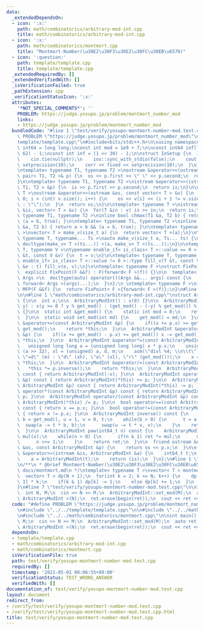 ```yaml
---
data:
  _extendedDependsOn:
  - icon: ':x:'
    path: math/combinatorics/arbitrary-mod-int.cpp
    title: math/combinatorics/arbitrary-mod-int.cpp
  - icon: ':x:'
    path: math/combinatorics/montmort.cpp
    title: "Montmort-Number(\u30E2\u30F3\u30E2\u30FC\u30EB\u6570)"
  - icon: ':question:'
    path: template/template.cpp
    title: template/template.cpp
  _extendedRequiredBy: []
  _extendedVerifiedWith: []
  _isVerificationFailed: true
  _pathExtension: cpp
  _verificationStatusIcon: ':x:'
  attributes:
    '*NOT_SPECIAL_COMMENTS*': ''
    PROBLEM: https://judge.yosupo.jp/problem/montmort_number_mod
    links:
    - https://judge.yosupo.jp/problem/montmort_number_mod
  bundledCode: "#line 1 \"test/verify/yosupo-montmort-number-mod.test.cpp\"\n#define\
    \ PROBLEM \"https://judge.yosupo.jp/problem/montmort_number_mod\"\n\n#line 1 \"\
    template/template.cpp\"\n#include<bits/stdc++.h>\n\nusing namespace std;\n\nusing\
    \ int64 = long long;\nconst int mod = 1e9 + 7;\n\nconst int64 infll = (1LL <<\
    \ 62) - 1;\nconst int inf = (1 << 30) - 1;\n\nstruct IoSetup {\n  IoSetup() {\n\
    \    cin.tie(nullptr);\n    ios::sync_with_stdio(false);\n    cout << fixed <<\
    \ setprecision(10);\n    cerr << fixed << setprecision(10);\n  }\n} iosetup;\n\
    \ntemplate< typename T1, typename T2 >\nostream &operator<<(ostream &os, const\
    \ pair< T1, T2 >& p) {\n  os << p.first << \" \" << p.second;\n  return os;\n\
    }\n\ntemplate< typename T1, typename T2 >\nistream &operator>>(istream &is, pair<\
    \ T1, T2 > &p) {\n  is >> p.first >> p.second;\n  return is;\n}\n\ntemplate< typename\
    \ T >\nostream &operator<<(ostream &os, const vector< T > &v) {\n  for(int i =\
    \ 0; i < (int) v.size(); i++) {\n    os << v[i] << (i + 1 != v.size() ? \" \"\
    \ : \"\");\n  }\n  return os;\n}\n\ntemplate< typename T >\nistream &operator>>(istream\
    \ &is, vector< T > &v) {\n  for(T &in : v) is >> in;\n  return is;\n}\n\ntemplate<\
    \ typename T1, typename T2 >\ninline bool chmax(T1 &a, T2 b) { return a < b &&\
    \ (a = b, true); }\n\ntemplate< typename T1, typename T2 >\ninline bool chmin(T1\
    \ &a, T2 b) { return a > b && (a = b, true); }\n\ntemplate< typename T = int64\
    \ >\nvector< T > make_v(size_t a) {\n  return vector< T >(a);\n}\n\ntemplate<\
    \ typename T, typename... Ts >\nauto make_v(size_t a, Ts... ts) {\n  return vector<\
    \ decltype(make_v< T >(ts...)) >(a, make_v< T >(ts...));\n}\n\ntemplate< typename\
    \ T, typename V >\ntypename enable_if< is_class< T >::value == 0 >::type fill_v(T\
    \ &t, const V &v) {\n  t = v;\n}\n\ntemplate< typename T, typename V >\ntypename\
    \ enable_if< is_class< T >::value != 0 >::type fill_v(T &t, const V &v) {\n  for(auto\
    \ &e : t) fill_v(e, v);\n}\n\ntemplate< typename F >\nstruct FixPoint : F {\n\
    \  explicit FixPoint(F &&f) : F(forward< F >(f)) {}\n\n  template< typename...\
    \ Args >\n  decltype(auto) operator()(Args &&... args) const {\n    return F::operator()(*this,\
    \ forward< Args >(args)...);\n  }\n};\n \ntemplate< typename F >\ninline decltype(auto)\
    \ MFP(F &&f) {\n  return FixPoint< F >{forward< F >(f)};\n}\n#line 4 \"test/verify/yosupo-montmort-number-mod.test.cpp\"\
    \n\n#line 1 \"math/combinatorics/arbitrary-mod-int.cpp\"\nstruct ArbitraryModInt\
    \ {\n\n  int x;\n\n  ArbitraryModInt() : x(0) {}\n\n  ArbitraryModInt(int64_t\
    \ y) : x(y >= 0 ? y % get_mod() : (get_mod() - (-y) % get_mod()) % get_mod())\
    \ {}\n\n  static int &get_mod() {\n    static int mod = 0;\n    return mod;\n\
    \  }\n\n  static void set_mod(int md) {\n    get_mod() = md;\n  }\n\n  ArbitraryModInt\
    \ &operator+=(const ArbitraryModInt &p) {\n    if((x += p.x) >= get_mod()) x -=\
    \ get_mod();\n    return *this;\n  }\n\n  ArbitraryModInt &operator-=(const ArbitraryModInt\
    \ &p) {\n    if((x += get_mod() - p.x) >= get_mod()) x -= get_mod();\n    return\
    \ *this;\n  }\n\n  ArbitraryModInt &operator*=(const ArbitraryModInt &p) {\n \
    \   unsigned long long a = (unsigned long long) x * p.x;\n    unsigned xh = (unsigned)\
    \ (a >> 32), xl = (unsigned) a, d, m;\n    asm(\"divl %4; \\n\\t\" : \"=a\" (d),\
    \ \"=d\" (m) : \"d\" (xh), \"a\" (xl), \"r\" (get_mod()));\n    x = m;\n    return\
    \ *this;\n  }\n\n  ArbitraryModInt &operator/=(const ArbitraryModInt &p) {\n \
    \   *this *= p.inverse();\n    return *this;\n  }\n\n  ArbitraryModInt operator-()\
    \ const { return ArbitraryModInt(-x); }\n\n  ArbitraryModInt operator+(const ArbitraryModInt\
    \ &p) const { return ArbitraryModInt(*this) += p; }\n\n  ArbitraryModInt operator-(const\
    \ ArbitraryModInt &p) const { return ArbitraryModInt(*this) -= p; }\n\n  ArbitraryModInt\
    \ operator*(const ArbitraryModInt &p) const { return ArbitraryModInt(*this) *=\
    \ p; }\n\n  ArbitraryModInt operator/(const ArbitraryModInt &p) const { return\
    \ ArbitraryModInt(*this) /= p; }\n\n  bool operator==(const ArbitraryModInt &p)\
    \ const { return x == p.x; }\n\n  bool operator!=(const ArbitraryModInt &p) const\
    \ { return x != p.x; }\n\n  ArbitraryModInt inverse() const {\n    int a = x,\
    \ b = get_mod(), u = 1, v = 0, t;\n    while(b > 0) {\n      t = a / b;\n    \
    \  swap(a -= t * b, b);\n      swap(u -= t * v, v);\n    }\n    return ArbitraryModInt(u);\n\
    \  }\n\n  ArbitraryModInt pow(int64_t n) const {\n    ArbitraryModInt ret(1),\
    \ mul(x);\n    while(n > 0) {\n      if(n & 1) ret *= mul;\n      mul *= mul;\n\
    \      n >>= 1;\n    }\n    return ret;\n  }\n\n  friend ostream &operator<<(ostream\
    \ &os, const ArbitraryModInt &p) {\n    return os << p.x;\n  }\n\n  friend istream\
    \ &operator>>(istream &is, ArbitraryModInt &a) {\n    int64_t t;\n    is >> t;\n\
    \    a = ArbitraryModInt(t);\n    return (is);\n  }\n};\n#line 1 \"math/combinatorics/montmort.cpp\"\
    \n/**\n * @brief Montmort-Number(\u30E2\u30F3\u30E2\u30FC\u30EB\u6570)\n * @docs\
    \ docs/montmort.md\n */\ntemplate< typename T >\nvector< T > montmort(int N) {\n\
    \  vector< T > dp(N + 1);\n  for(int k = 2; k <= N; k++) {\n    dp[k] = dp[k -\
    \ 1] * k;\n    if(k & 1) dp[k] -= 1;\n    else dp[k] += 1;\n  }\n  return dp;\n\
    }\n#line 7 \"test/verify/yosupo-montmort-number-mod.test.cpp\"\n\nint main() {\n\
    \  int N, M;\n  cin >> N >> M;\n  ArbitraryModInt::set_mod(M);\n  auto ret = montmort<\
    \ ArbitraryModInt >(N);\n  ret.erase(begin(ret));\n  cout << ret << endl;\n}\n"
  code: "#define PROBLEM \"https://judge.yosupo.jp/problem/montmort_number_mod\"\n\
    \n#include \"../../template/template.cpp\"\n\n#include \"../../math/combinatorics/arbitrary-mod-int.cpp\"\
    \n#include \"../../math/combinatorics/montmort.cpp\"\n\nint main() {\n  int N,\
    \ M;\n  cin >> N >> M;\n  ArbitraryModInt::set_mod(M);\n  auto ret = montmort<\
    \ ArbitraryModInt >(N);\n  ret.erase(begin(ret));\n  cout << ret << endl;\n}\n"
  dependsOn:
  - template/template.cpp
  - math/combinatorics/arbitrary-mod-int.cpp
  - math/combinatorics/montmort.cpp
  isVerificationFile: true
  path: test/verify/yosupo-montmort-number-mod.test.cpp
  requiredBy: []
  timestamp: '2021-05-01 00:06:55+09:00'
  verificationStatus: TEST_WRONG_ANSWER
  verifiedWith: []
documentation_of: test/verify/yosupo-montmort-number-mod.test.cpp
layout: document
redirect_from:
- /verify/test/verify/yosupo-montmort-number-mod.test.cpp
- /verify/test/verify/yosupo-montmort-number-mod.test.cpp.html
title: test/verify/yosupo-montmort-number-mod.test.cpp
---
```


